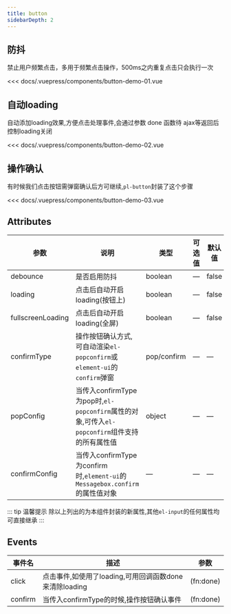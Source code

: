 ```yaml
---
title: button
sidebarDepth: 2
---
```

## 防抖

禁止用户频繁点击，多用于频繁点击操作，500ms之内重复点击只会执行一次

<demo-block>
<button-demo-01 slot="source"></button-demo-01>

<<< docs/.vuepress/components/button-demo-01.vue

</demo-block>

## 自动loading

自动添加loading效果,方便点击处理事件,会通过参数 done 函数待 ajax等返回后控制loading关闭

<demo-block>
<button-demo-02 slot="source"></button-demo-02>

<<< docs/.vuepress/components/button-demo-02.vue

</demo-block>

## 操作确认
有时候我们点击按钮需弹窗确认后方可继续,`pl-button`封装了这个步骤

<demo-block>
<button-demo-03 slot="source"></button-demo-03>

<<< docs/.vuepress/components/button-demo-03.vue

</demo-block>

## Attributes

| 参数          | 说明            | 类型            | 可选值                 | 默认值   |
|-------------  |---------------- |---------------- |---------------------- |-------- |
| debounce    | 是否启用防抖 | boolean    | — | false |
| loading | 点击后自动开启loading(按钮上) | boolean | — | false |
| fullscreenLoading | 点击后自动开启loading(全屏) | boolean |       —       | false |
| confirmType | 操作按钮确认方式,可自动渲染`el-popconfirm`或`element-ui`的`confirm`弹窗 | pop/confirm | — | — |
| popConfig | 当传入confirmType为pop时,`el-popconfirm`属性的对象,可传入`el-popconfirm`组件支持的所有属性值           | object  | — | — |
| confirmConfig      | 当传入confirmType为confirm时,`element-ui`的`Messagebox.confirm`的属性值对象            | —  | — | —   |
::: tip  温馨提示
除以上列出的为本组件封装的新属性,其他`el-input`的任何属性均可直接继承
::: 
## Events
| 事件名 | 描述 | 参数 |
|----| ----| ----|
| click | 点击事件,如使用了loading,可用回调函数done来清除loading  | (fn:done) |
| confirm | 当传入confirmType的时候,操作按钮确认事件  | (fn:done) |

